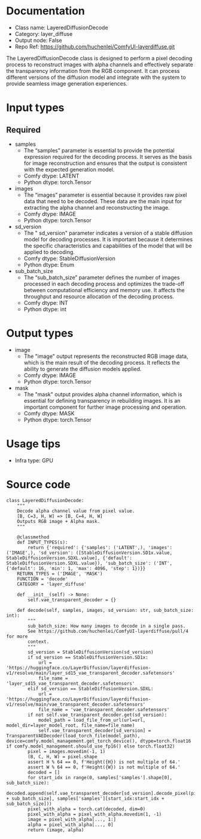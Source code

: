 # Documentation
- Class name: LayeredDiffusionDecode
- Category: layer_diffuse
- Output node: False
- Repo Ref: https://github.com/huchenlei/ComfyUI-layerdiffuse.git

The LayeredDiffusionDecode class is designed to perform a pixel decoding process to reconstruct images with alpha channels and effectively separate the transparency information from the RGB component. It can process different versions of the diffusion model and integrate with the system to provide seamless image generation experiences.

# Input types
## Required
- samples
    - The “samples” parameter is essential to provide the potential expression required for the decoding process. It serves as the basis for image reconstruction and ensures that the output is consistent with the expected generation model.
    - Comfy dtype: LATENT
    - Python dtype: torch.Tensor
- images
    - The “images” parameter is essential because it provides raw pixel data that need to be decoded. These data are the main input for extracting the alpha channel and reconstructing the image.
    - Comfy dtype: IMAGE
    - Python dtype: torch.Tensor
- sd_version
    - The " sd_version" parameter indicates a version of a stable diffusion model for decoding processes. It is important because it determines the specific characteristics and capabilities of the model that will be applied to decoding.
    - Comfy dtype: StableDiffusionVersion
    - Python dtype: Enum
- sub_batch_size
    - The “sub_batch_size” parameter defines the number of images processed in each decoding process and optimizes the trade-off between computational efficiency and memory use. It affects the throughput and resource allocation of the decoding process.
    - Comfy dtype: INT
    - Python dtype: int

# Output types
- image
    - The "image" output represents the reconstructed RGB image data, which is the main result of the decoding process. It reflects the ability to generate the diffusion models applied.
    - Comfy dtype: IMAGE
    - Python dtype: torch.Tensor
- mask
    - The "mask" output provides alpha channel information, which is essential for defining transparency in rebuilding images. It is an important component for further image processing and operation.
    - Comfy dtype: MASK
    - Python dtype: torch.Tensor

# Usage tips
- Infra type: GPU

# Source code
```
class LayeredDiffusionDecode:
    """
    Decode alpha channel value from pixel value.
    [B, C=3, H, W] => [B, C=4, H, W]
    Outputs RGB image + Alpha mask.
    """

    @classmethod
    def INPUT_TYPES(s):
        return {'required': {'samples': ('LATENT',), 'images': ('IMAGE',), 'sd_version': ([StableDiffusionVersion.SD1x.value, StableDiffusionVersion.SDXL.value], {'default': StableDiffusionVersion.SDXL.value}), 'sub_batch_size': ('INT', {'default': 16, 'min': 1, 'max': 4096, 'step': 1})}}
    RETURN_TYPES = ('IMAGE', 'MASK')
    FUNCTION = 'decode'
    CATEGORY = 'layer_diffuse'

    def __init__(self) -> None:
        self.vae_transparent_decoder = {}

    def decode(self, samples, images, sd_version: str, sub_batch_size: int):
        """
        sub_batch_size: How many images to decode in a single pass.
        See https://github.com/huchenlei/ComfyUI-layerdiffuse/pull/4 for more
        context.
        """
        sd_version = StableDiffusionVersion(sd_version)
        if sd_version == StableDiffusionVersion.SD1x:
            url = 'https://huggingface.co/LayerDiffusion/layerdiffusion-v1/resolve/main/layer_sd15_vae_transparent_decoder.safetensors'
            file_name = 'layer_sd15_vae_transparent_decoder.safetensors'
        elif sd_version == StableDiffusionVersion.SDXL:
            url = 'https://huggingface.co/LayerDiffusion/layerdiffusion-v1/resolve/main/vae_transparent_decoder.safetensors'
            file_name = 'vae_transparent_decoder.safetensors'
        if not self.vae_transparent_decoder.get(sd_version):
            model_path = load_file_from_url(url=url, model_dir=layer_model_root, file_name=file_name)
            self.vae_transparent_decoder[sd_version] = TransparentVAEDecoder(load_torch_file(model_path), device=comfy.model_management.get_torch_device(), dtype=torch.float16 if comfy.model_management.should_use_fp16() else torch.float32)
        pixel = images.movedim(-1, 1)
        (B, C, H, W) = pixel.shape
        assert H % 64 == 0, f'Height({H}) is not multiple of 64.'
        assert W % 64 == 0, f'Height({W}) is not multiple of 64.'
        decoded = []
        for start_idx in range(0, samples['samples'].shape[0], sub_batch_size):
            decoded.append(self.vae_transparent_decoder[sd_version].decode_pixel(pixel[start_idx:start_idx + sub_batch_size], samples['samples'][start_idx:start_idx + sub_batch_size]))
        pixel_with_alpha = torch.cat(decoded, dim=0)
        pixel_with_alpha = pixel_with_alpha.movedim(1, -1)
        image = pixel_with_alpha[..., 1:]
        alpha = pixel_with_alpha[..., 0]
        return (image, alpha)
```